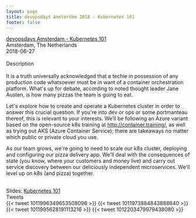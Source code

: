 ```yaml
---
layout: page
title: devopsdays Amsterdam 2018 - Kubernetes 101
footer: false
---
```


<div class="views-field views-field-nothing">        <span class="field-content views-field-field-details"><a href="https://www.devopsdays.org/events/2018-amsterdam/program/bridget-kromhout-ws/">devopsdays Amsterdam - Kubernetes 101</a><br>Amsterdam, The Netherlands<br><span class="date-display-start">2018-06-27</span></span></div>
<br>
Description
<br>
<br>
It is a truth universally acknowledged that a techie in possession of any production code whatsoever must be in want of a container orchestration platform. What's up for debate, according to noted thought leader Jane Austen, is how many pizzas the team is going to eat.

Let's explore how to create and operate a Kubernetes cluster in order to answer this crucial question. If you're into dev or ops or some portmanteau thereof, this is relevant to your interests. We’ll be following an Azure variant based on the open-source k8s training at http://container.training/, as well as trying out AKS (Azure Container Service); there are takeaways no matter which public or private cloud you use.

As our team grows, we're going to need to scale our k8s cluster, deploying and configuring our pizza delivery app. We'll deal with the consequences of state (you know, where your customers and money live) and carry out service discovery between our deliciously independent microservices. We'll level up on k8s (and pizza) together.
<br>
<br>

Slides: <a href="http://devopsdaysams2018.container.training/">Kubernetes 101</a>
<br>
Tweets
<br>
{{< tweet 1011996349653508096 >}}
{{< tweet 1011973884843888640 >}}
{{< tweet 1011995628191113216 >}}
{{< tweet 1012203479979438080 >}}
